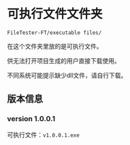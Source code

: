 # 可执行文件文件夹

```
FileTester-FT/executable files/
```

在这个文件夹里放的是可执行文件。

供无法打开项目生成的用户直接下载使用。

不同系统可能提示缺少dll文件，请自行下载。

## 版本信息
### version 1.0.0.1 
可执行文件：`v1.0.0.1.exe`


